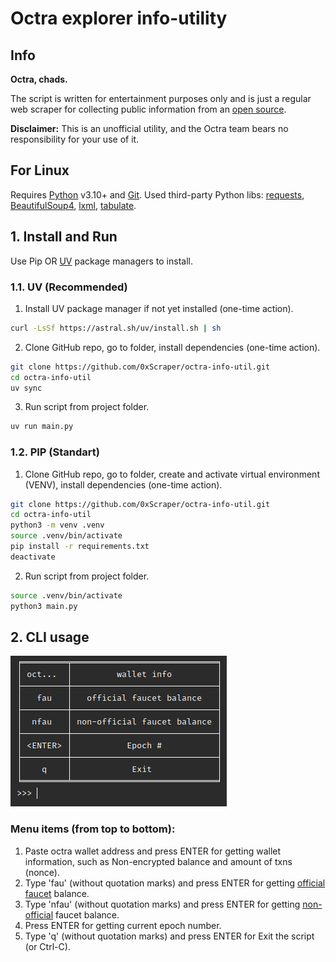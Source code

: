 # Octra explorer info-utility

## Info
**Octra, chads.**

The script is written for entertainment purposes only and is just a regular web scraper for collecting public information from an [open source](https://octrascan.io/).

**Disclaimer:** This is an unofficial utility, and the Octra team bears no responsibility for your use of it.

## For Linux
Requires [Python](https://www.python.org/) v3.10+ and [Git](https://git-scm.com/downloads/linux).
Used third-party Python libs: [requests](https://requests.readthedocs.io/en/latest/), [BeautifulSoup4](https://tedboy.github.io/bs4_doc/), [lxml](https://pypi.org/project/lxml/), [tabulate](https://pypi.org/project/tabulate/).
## 1. Install and Run

Use Pip OR [UV](https://docs.astral.sh/uv/) package managers to install.
### 1.1. UV (Recommended)
1. Install UV package manager if not yet installed (one-time action).
```sh
curl -LsSf https://astral.sh/uv/install.sh | sh
```
2. Clone GitHub repo, go to folder, install dependencies (one-time action).
```sh
git clone https://github.com/0xScraper/octra-info-util.git
cd octra-info-util
uv sync
```
3. Run script from project folder.
```sh
uv run main.py
```
### 1.2. PIP (Standart)
1. Clone GitHub repo, go to folder, create and activate virtual environment (VENV), install dependencies (one-time action).

```sh
git clone https://github.com/0xScraper/octra-info-util.git
cd octra-info-util
python3 -m venv .venv
source .venv/bin/activate
pip install -r requirements.txt
deactivate
```
2. Run script from project folder.
```sh
source .venv/bin/activate
python3 main.py
```
## 2. CLI usage
![Screen](https://github.com/0xScraper/octra-info-util/blob/main/interface.png)
### Menu items (from top to bottom):
1. Paste octra wallet address and press ENTER for getting wallet information, such as Non-encrypted balance and amount of txns (nonce).
2. Type 'fau' (without quotation marks) and press ENTER for getting [official faucet](https://faucet.octra.network/) balance.
3. Type 'nfau' (without quotation marks) and press ENTER for getting [non-official](https://oct-faucet.xme.my.id/) faucet balance.
4. Press ENTER for getting current epoch number.
5. Type 'q' (without quotation marks) and press ENTER for Exit the script (or Ctrl-C).

